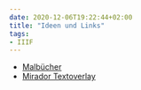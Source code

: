 ```yaml
---
date: 2020-12-06T19:22:44+02:00
title: "Ideen und Links"
tags:
- IIIF
---
```


* [Malbücher](https://digitalaladore.wordpress.com/2016/03/17/reflecting-on-colorourcollections/)
* [Mirador Textoverlay](https://github.com/dbmdz/mirador-textoverlay)
